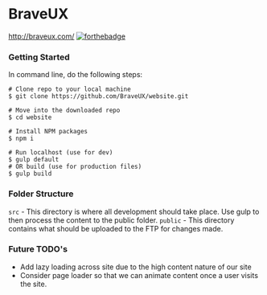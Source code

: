 # BraveUX
http://braveux.com/
[![forthebadge](http://forthebadge.com/images/badges/built-with-love.svg)](http://forthebadge.com)

### Getting Started
In command line, do the following steps:
```command
# Clone repo to your local machine
$ git clone https://github.com/BraveUX/website.git
```
```command
# Move into the downloaded repo
$ cd website
```
```command
# Install NPM packages
$ npm i
```
```command
# Run localhost (use for dev)
$ gulp default
# OR build (use for production files)
$ gulp build
```

### Folder Structure
`src` - This directory is where all development should take place. Use gulp to then process the content to the public folder.
`public` - This directory contains what should be uploaded to the FTP for changes made.

### Future TODO's
* Add lazy loading across site due to the high content nature of our site
* Consider page loader so that we can animate content once a user visits the site.
